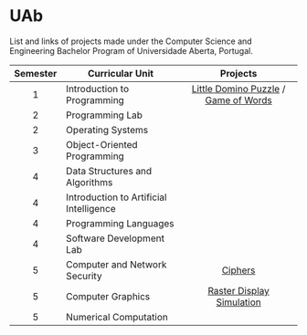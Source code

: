 # UAb
List and links of projects made under the Computer Science and Engineering Bachelor Program of Universidade Aberta, Portugal.

| Semester | Curricular Unit | Projects |
| :------: | --------------- | :------: |
| 1 | Introduction to Programming | [Little Domino Puzzle](https://github.com/4ntony4/UAb_littleDominoPuzzle) / [Game of Words](https://github.com/4ntony4/UAb_gameOfWords) |
| 2 | Programming Lab | |
| 2 | Operating Systems | |
| 3 | Object-Oriented Programming | |
| 4 | Data Structures and Algorithms | |
| 4 | Introduction to Artificial Intelligence | |
| 4 | Programming Languages | |
| 4 | Software Development Lab | |
| 5 | Computer and Network Security | [Ciphers](https://github.com/4ntony4/UAb_ciphers) |
| 5 | Computer Graphics | [Raster Display Simulation](https://github.com/4ntony4/UAb_rasterDisplaySimulation) |
| 5 | Numerical Computation | |
